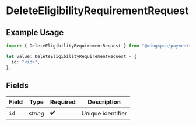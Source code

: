 # DeleteEligibilityRequirementRequest

## Example Usage

```typescript
import { DeleteEligibilityRequirementRequest } from "@wingspan/payments/sdk/models/operations";

let value: DeleteEligibilityRequirementRequest = {
  id: "<id>",
};
```

## Fields

| Field              | Type               | Required           | Description        |
| ------------------ | ------------------ | ------------------ | ------------------ |
| `id`               | *string*           | :heavy_check_mark: | Unique identifier  |